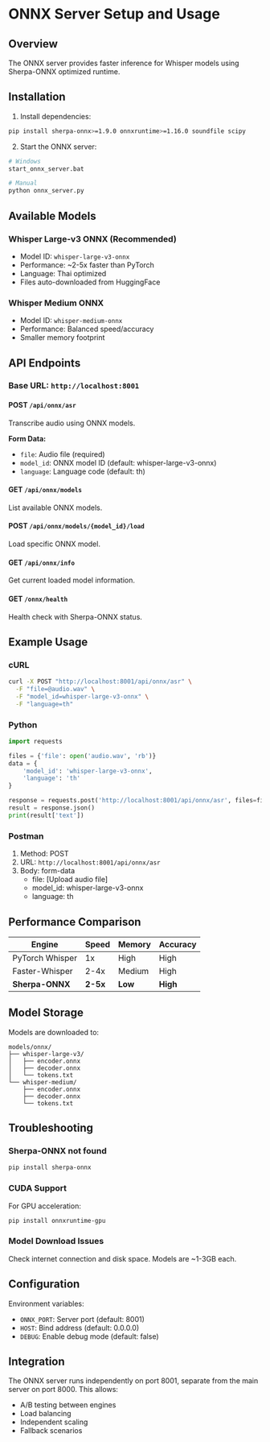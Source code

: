 # ONNX Server Setup and Usage

## Overview
The ONNX server provides faster inference for Whisper models using Sherpa-ONNX optimized runtime.

## Installation

1. Install dependencies:
```bash
pip install sherpa-onnx>=1.9.0 onnxruntime>=1.16.0 soundfile scipy
```

2. Start the ONNX server:
```bash
# Windows
start_onnx_server.bat

# Manual
python onnx_server.py
```

## Available Models

### Whisper Large-v3 ONNX (Recommended)
- Model ID: `whisper-large-v3-onnx`
- Performance: ~2-5x faster than PyTorch
- Language: Thai optimized
- Files auto-downloaded from HuggingFace

### Whisper Medium ONNX
- Model ID: `whisper-medium-onnx`
- Performance: Balanced speed/accuracy
- Smaller memory footprint

## API Endpoints

### Base URL: `http://localhost:8001`

#### POST `/api/onnx/asr`
Transcribe audio using ONNX models.

**Form Data:**
- `file`: Audio file (required)
- `model_id`: ONNX model ID (default: whisper-large-v3-onnx)
- `language`: Language code (default: th)

#### GET `/api/onnx/models`
List available ONNX models.

#### POST `/api/onnx/models/{model_id}/load`
Load specific ONNX model.

#### GET `/api/onnx/info`
Get current loaded model information.

#### GET `/onnx/health`
Health check with Sherpa-ONNX status.

## Example Usage

### cURL
```bash
curl -X POST "http://localhost:8001/api/onnx/asr" \
  -F "file=@audio.wav" \
  -F "model_id=whisper-large-v3-onnx" \
  -F "language=th"
```

### Python
```python
import requests

files = {'file': open('audio.wav', 'rb')}
data = {
    'model_id': 'whisper-large-v3-onnx',
    'language': 'th'
}

response = requests.post('http://localhost:8001/api/onnx/asr', files=files, data=data)
result = response.json()
print(result['text'])
```

### Postman
1. Method: POST
2. URL: `http://localhost:8001/api/onnx/asr`
3. Body: form-data
   - file: [Upload audio file]
   - model_id: whisper-large-v3-onnx
   - language: th

## Performance Comparison

| Engine | Speed | Memory | Accuracy |
|--------|-------|--------|----------|
| PyTorch Whisper | 1x | High | High |
| Faster-Whisper | 2-4x | Medium | High |
| **Sherpa-ONNX** | **2-5x** | **Low** | **High** |

## Model Storage

Models are downloaded to:
```
models/onnx/
├── whisper-large-v3/
│   ├── encoder.onnx
│   ├── decoder.onnx
│   └── tokens.txt
└── whisper-medium/
    ├── encoder.onnx
    ├── decoder.onnx
    └── tokens.txt
```

## Troubleshooting

### Sherpa-ONNX not found
```bash
pip install sherpa-onnx
```

### CUDA Support
For GPU acceleration:
```bash
pip install onnxruntime-gpu
```

### Model Download Issues
Check internet connection and disk space. Models are ~1-3GB each.

## Configuration

Environment variables:
- `ONNX_PORT`: Server port (default: 8001)
- `HOST`: Bind address (default: 0.0.0.0)
- `DEBUG`: Enable debug mode (default: false)

## Integration

The ONNX server runs independently on port 8001, separate from the main server on port 8000. This allows:
- A/B testing between engines
- Load balancing
- Independent scaling
- Fallback scenarios
